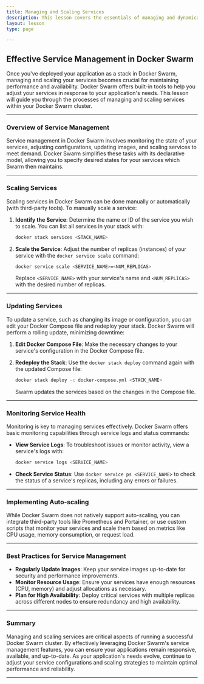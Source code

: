 ```yaml
---
title: Managing and Scaling Services
description: This lesson covers the essentials of managing and dynamically scaling services within your Docker Swarm cluster to meet demand and ensure high availability.
layout: lesson
type: page

---
```


## Effective Service Management in Docker Swarm

Once you've deployed your application as a stack in Docker Swarm, managing and scaling your services becomes crucial for maintaining performance and availability. Docker Swarm offers built-in tools to help you adjust your services in response to your application's needs. This lesson will guide you through the processes of managing and scaling services within your Docker Swarm cluster.

---

### Overview of Service Management

Service management in Docker Swarm involves monitoring the state of your services, adjusting configurations, updating images, and scaling services to meet demand. Docker Swarm simplifies these tasks with its declarative model, allowing you to specify desired states for your services which Swarm then maintains.

---

### Scaling Services

Scaling services in Docker Swarm can be done manually or automatically (with third-party tools). To manually scale a service:

1. **Identify the Service**: Determine the name or ID of the service you wish to scale. You can list all services in your stack with:

   ```sh
   docker stack services <STACK_NAME>
   ```

1. **Scale the Service**: Adjust the number of replicas (instances) of your service with the `docker service scale` command:

   ```sh
   docker service scale <SERVICE_NAME>=<NUM_REPLICAS>
   ```

   Replace `<SERVICE_NAME>` with your service's name and `<NUM_REPLICAS>` with the desired number of replicas.

---

### Updating Services

To update a service, such as changing its image or configuration, you can edit your Docker Compose file and redeploy your stack. Docker Swarm will perform a rolling update, minimizing downtime:

1. **Edit Docker Compose File**: Make the necessary changes to your service's configuration in the Docker Compose file.
1. **Redeploy the Stack**: Use the `docker stack deploy` command again with the updated Compose file:

   ```sh
   docker stack deploy -c docker-compose.yml <STACK_NAME>
   ```

   Swarm updates the services based on the changes in the Compose file.

---

### Monitoring Service Health

Monitoring is key to managing services effectively. Docker Swarm offers basic monitoring capabilities through service logs and status commands:

- **View Service Logs**: To troubleshoot issues or monitor activity, view a service's logs with:

  ```sh
  docker service logs <SERVICE_NAME>
  ```

- **Check Service Status**: Use `docker service ps <SERVICE_NAME>` to check the status of a service's replicas, including any errors or failures.

---

### Implementing Auto-scaling

While Docker Swarm does not natively support auto-scaling, you can integrate third-party tools like Prometheus and Portainer, or use custom scripts that monitor your services and scale them based on metrics like CPU usage, memory consumption, or request load.

---

### Best Practices for Service Management

- **Regularly Update Images**: Keep your service images up-to-date for security and performance improvements.
- **Monitor Resource Usage**: Ensure your services have enough resources (CPU, memory) and adjust allocations as necessary.
- **Plan for High Availability**: Deploy critical services with multiple replicas across different nodes to ensure redundancy and high availability.

---

### Summary

Managing and scaling services are critical aspects of running a successful Docker Swarm cluster. By effectively leveraging Docker Swarm's service management features, you can ensure your applications remain responsive, available, and up-to-date. As your application's needs evolve, continue to adjust your service configurations and scaling strategies to maintain optimal performance and reliability.

---
